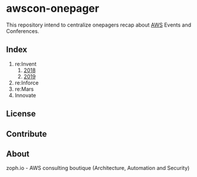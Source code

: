 # awscon-onepager

This repository intend to centralize onepagers recap about [AWS](https://aws.amazon.com/events/) Events and Conferences.

## Index

1. re:Invent
   1. [2018](reinvent/reinvent-2018.md)
   2. [2019](reinvent/reinvent-2019.md)
2. re:Inforce
3. re:Mars
4. Innovate

## License

## Contribute

## About

zoph.io - AWS consulting boutique (Architecture, Automation and Security)